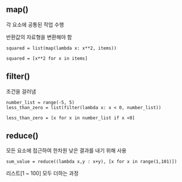 ##  map()
각 요소에 공통된 작업 수행

반환값의 자료형을 변환해야 함

```items = [1, 2, 3, 4, 5]
squared = list(map(lambda x: x**2, items))

squared = [x**2 for x in items]
```


## filter() 
조건을 걸러냄
```
number_list = range(-5, 5)
less_than_zero = list(filter(lambda x: x < 0, number_list))

less_than_zero = [x for x in number_list if x <0]
```
## reduce()
모든 요소에 접근하여 한차원 낮은 결과를 내기 위해 사용
```
sum_value = reduce((lambda x,y : x+y), [x for x in range(1,101)])
```
리스트[1 ~ 100] 모두 더하는 과정
